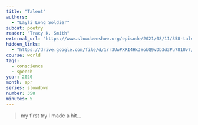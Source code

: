```yaml
---
title: "Talent"
authors:
  - "Layli Long Soldier"
subcat: poetry
reader: "Tracy K. Smith"
external_url: "https://www.slowdownshow.org/episode/2021/08/11/358-talent"
hidden_links:
  - "https://drive.google.com/file/d/1rr3UwPXRI4HxJYobQ9vDb3d3Pu781Uv7/view?usp=drivesdk"
course: world
tags:
  - conscience
  - speech
year: 2020
month: apr
series: slowdown
number: 358
minutes: 5
---
```


> my first try I made a hit...

